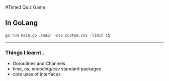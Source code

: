 #Timed Quiz Game
## In GoLang

`go run main.go`
`./main -csv custom.csv -limit 15`

---------------------------------------

### Things I learnt..
- Goroutines and Channels
- time, os, encoding/csv standard packages
- core uses of interfaces
